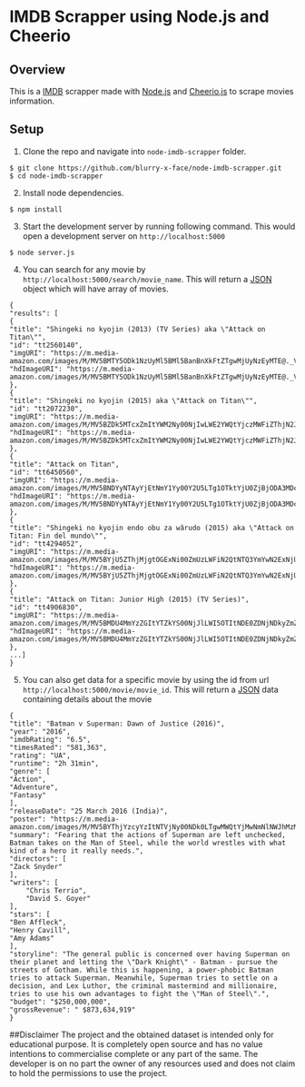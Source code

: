 # IMDB Scrapper using Node.js and Cheerio

## Overview

This is a [IMDB](https://www.imdb.com/) scrapper made with [Node.js](https://nodejs.org/) and [Cheerio.js](https://github.com/cheeriojs/cheerio) to scrape movies information.

## Setup

1. Clone the repo and navigate into `node-imdb-scrapper` folder.

```
$ git clone https://github.com/blurry-x-face/node-imdb-scrapper.git
$ cd node-imdb-scrapper
```

2. Install node dependencies.

```
$ npm install
```

3. Start the development server by running following command. This would open a development server on `http://localhost:5000`

```
$ node server.js
```

4. You can search for any movie by `http://localhost:5000/search/movie_name`. This will return a [JSON](http://localhost:5000) object which will have array of movies.

```
{
"results": [
{
"title": "Shingeki no kyojin (2013) (TV Series) aka \"Attack on Titan\"",
"id": "tt2560140",
"imgURI": "https://m.media-amazon.com/images/M/MV5BMTY5ODk1NzUyMl5BMl5BanBnXkFtZTgwMjUyNzEyMTE@._V1_UX32_CR0,0,32,44_AL_.jpg",
"hdImageURI": "https://m.media-amazon.com/images/M/MV5BMTY5ODk1NzUyMl5BMl5BanBnXkFtZTgwMjUyNzEyMTE@._V1_QL50_.jpg"
},
{
"title": "Shingeki no kyojin (2015) aka \"Attack on Titan\"",
"id": "tt2072230",
"imgURI": "https://m.media-amazon.com/images/M/MV5BZDk5MTcxZmItYWM2Ny00NjIwLWE2YWQtYjczMWFiZThjN2JkXkEyXkFqcGdeQXVyNDQyNzIwNDQ@._V1_UX32_CR0,0,32,44_AL_.jpg",
"hdImageURI": "https://m.media-amazon.com/images/M/MV5BZDk5MTcxZmItYWM2Ny00NjIwLWE2YWQtYjczMWFiZThjN2JkXkEyXkFqcGdeQXVyNDQyNzIwNDQ@._V1_QL50_.jpg"
},
{
"title": "Attack on Titan",
"id": "tt6450560",
"imgURI": "https://m.media-amazon.com/images/M/MV5BNDYyNTAyYjEtNmY1Yy00Y2U5LTg1OTktYjU0ZjBjODA3MDcyXkEyXkFqcGdeQXVyNTM3MDMyMDQ@._V1_UY44_CR0,0,32,44_AL_.jpg",
"hdImageURI": "https://m.media-amazon.com/images/M/MV5BNDYyNTAyYjEtNmY1Yy00Y2U5LTg1OTktYjU0ZjBjODA3MDcyXkEyXkFqcGdeQXVyNTM3MDMyMDQ@._V1_QL50_.jpg"
},
{
"title": "Shingeki no kyojin endo obu za wârudo (2015) aka \"Attack on Titan: Fin del mundo\"",
"id": "tt4294052",
"imgURI": "https://m.media-amazon.com/images/M/MV5BYjU5ZThjMjgtOGExNi00ZmUzLWFiN2QtNTQ3YmYwN2ExNjU1XkEyXkFqcGdeQXVyNDQyNzIwNDQ@._V1_UX32_CR0,0,32,44_AL_.jpg",
"hdImageURI": "https://m.media-amazon.com/images/M/MV5BYjU5ZThjMjgtOGExNi00ZmUzLWFiN2QtNTQ3YmYwN2ExNjU1XkEyXkFqcGdeQXVyNDQyNzIwNDQ@._V1_QL50_.jpg"
},
{
"title": "Attack on Titan: Junior High (2015) (TV Series)",
"id": "tt4906830",
"imgURI": "https://m.media-amazon.com/images/M/MV5BMDU4MmYzZGItYTZkYS00NjJlLWI5OTItNDE0ZDNjNDkyZmZlXkEyXkFqcGdeQXVyMzgxODM4NjM@._V1_UX32_CR0,0,32,44_AL_.jpg",
"hdImageURI": "https://m.media-amazon.com/images/M/MV5BMDU4MmYzZGItYTZkYS00NjJlLWI5OTItNDE0ZDNjNDkyZmZlXkEyXkFqcGdeQXVyMzgxODM4NjM@._V1_QL50_.jpg"
},
...]
}
```

5. You can also get data for a specific movie by using the id from url `http://localhost:5000/movie/movie_id`. This will return a [JSON](https://json.org) data containing details about the movie

```
{
"title": "Batman v Superman: Dawn of Justice (2016)",
"year": "2016",
"imdbRating": "6.5",
"timesRated": "581,363",
"rating": "UA",
"runtime": "2h 31min",
"genre": [
"Action",
"Adventure",
"Fantasy"
],
"releaseDate": "25 March 2016 (India)",
"poster": "https://m.media-amazon.com/images/M/MV5BYThjYzcyYzItNTVjNy00NDk0LTgwMWQtYjMwNmNlNWJhMzMyXkEyXkFqcGdeQXVyMTQxNzMzNDI@._V1_QL50_.jpg",
"summary": "Fearing that the actions of Superman are left unchecked, Batman takes on the Man of Steel, while the world wrestles with what kind of a hero it really needs.",
"directors": [
"Zack Snyder"
],
"writers": [
    "Chris Terrio",
    "David S. Goyer"
],
"stars": [
"Ben Affleck",
"Henry Cavill",
"Amy Adams"
],
"storyline": "The general public is concerned over having Superman on their planet and letting the \"Dark Knight\" - Batman - pursue the streets of Gotham. While this is happening, a power-phobic Batman tries to attack Superman. Meanwhile, Superman tries to settle on a decision, and Lex Luthor, the criminal mastermind and millionaire, tries to use his own advantages to fight the \"Man of Steel\".",
"budget": "$250,000,000",
"grossRevenue": " $873,634,919"
}
```

##Disclaimer
The project and the obtained dataset is intended only for educational purpose. It is completely open source and has no value intentions to commercialise complete or any part of the same. The developer is on no part the owner of any resources used and does not claim to hold the permissions to use the project.
